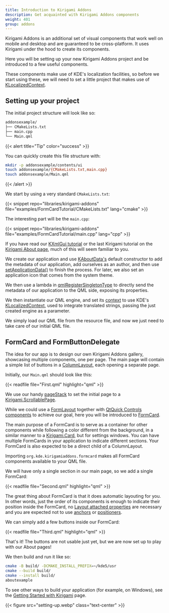 ```yaml
---
title: Introduction to Kirigami Addons
description: Get acquainted with Kirigami Addons components
weight: 401
group: addons
---
```


Kirigami Addons is an additional set of visual components that work well on mobile and desktop and are guaranteed to be cross-platform. It uses Kirigami under the hood to create its components.

Here you will be setting up your new Kirigami Addons project and be introduced to a few useful components.

These components make use of KDE's localization facilities, so before we start using these, we will need to set a little project that makes use of [KLocalizedContext](docs:ki18n;KLocalizedContext).

## Setting up your project

The initial project structure will look like so:

```bash
addonsexample/
├── CMakeLists.txt
├── main.cpp
└── Main.qml
```

{{< alert title="Tip" color="success" >}}

You can quickly create this file structure with:

```bash
mkdir -p addonsexample/contents/ui
touch addonsexample/{CMakeLists.txt,main.cpp}
touch addonsexample/Main.qml
```

{{< /alert >}}

We start by using a very standard `CMakeLists.txt`:

{{< snippet repo="libraries/kirigami-addons" file="examples/FormCardTutorial/CMakeLists.txt" lang="cmake" >}}

The interesting part will be the `main.cpp`:

{{< snippet repo="libraries/kirigami-addons" file="examples/FormCardTutorial/main.cpp" lang="cpp" >}}

If you have read our [KXmlGui tutorial](/docs/getting-started/kxmlgui) or the last Kirigami tutorial on the [Kirigami About page](/docs/getting-started/kirigami/advanced-add_about_page), much of this will seem familiar to you.

We create our application and use [KAboutData's](docs:kcoreaddons;KAboutData) default constructor to add the metadata of our application, add ourselves as an author, and then use [setApplicationData()](docs:kcoreaddons;KAboutData::setApplicationData) to finish the process. For later, we also set an application icon that comes from the system theme.

We then use a lambda in [qmlRegisterSingletonType](docs:qtqml;QQmlEngine::qmlRegisterSingletonType) to directly send the metadata of our application to the QML side, exposing its properties.

We then instantiate our QML engine, and set its [context](docs:qtqml;QQmlContext) to use KDE's [KLocalizedContext](docs:ki18n;KLocalizedContext), used to integrate translated strings, passing the just created engine as a parameter.

We simply load our QML file from the resource file, and now we just need to take care of our initial QML file.

## FormCard and FormButtonDelegate

The idea for our app is to design our own Kirigami Addons gallery, showcasing multiple components, one per page. The main page will contain a simple list of buttons in a [ColumnLayout](https://doc.qt.io/qt-6/qml-qtquick-layouts-columnlayout.html), each opening a separate page.

Initially, our `Main.qml` should look like this:

{{< readfile file="First.qml" highlight="qml" >}}

We use our handy [pageStack](/docs/getting-started/kirigami/components-pagerow_pagestack) to set the initial page to a [Kirigami.ScrollablePage](docs:kirigami2;ScrollablePage).

While we could use a [FormLayout](/docs/getting-started/kirigami/components-formlayouts) together with [QtQuick Controls components](components-controls) to achieve our goal, here you will be introduced to [FormCard](https://api.kde.org/frameworks/kirigami-addons/html/classFormCard.html).

The main purpose of a FormCard is to serve as a container for other components while following a color different from the background, in a similar manner to a [Kirigami.Card](docs:kirigami2;Card), but for settings windows. You can have multiple FormCards in your application to indicate different sections. Your FormCard is also expected to be a direct child of a ColumnLayout.

Importing `org.kde.kirigamiaddons.formcard` makes all FormCard components available to your QML file.

We will have only a single section in our main page, so we add a single FormCard:

{{< readfile file="Second.qml" highlight="qml" >}}

The great thing about FormCard is that it does automatic layouting for you. In other words, just the order of its components is enough to indicate their position inside the FormCard, no [Layout attached properties](https://doc.qt.io/qt-6/qml-qtquick-layouts-layout.html) are necessary and you are expected not to use [anchors](https://doc.qt.io/qt-6/qtquick-positioning-anchors.html) or [positioners](https://doc.qt.io/qt-6/qtquick-positioning-layouts.html).

We can simply add a few buttons inside our FormCard:

{{< readfile file="Third.qml" highlight="qml" >}}

That's it! The buttons are not usable just yet, but we are now set up to play with our About pages!

We then build and run it like so:

```bash
cmake -B build/ -DCMAKE_INSTALL_PREFIX=~/kde5/usr
cmake --build build/
cmake --install build/
aboutexample
```

To see other ways to build your application (for example, on Windows), see the [Getting Started with Kirigami](/docs/getting-started/kirigami/introduction-getting_started) page.

{{< figure src="setting-up.webp" class="text-center" >}}
